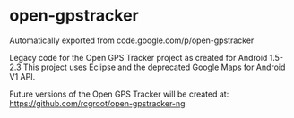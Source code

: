 # open-gpstracker
Automatically exported from code.google.com/p/open-gpstracker

Legacy code for the Open GPS Tracker project as created for Android 1.5-2.3 This project uses Eclipse and the deprecated Google Maps for Android V1 API. 

Future versions of the Open GPS Tracker will be created at:
https://github.com/rcgroot/open-gpstracker-ng
